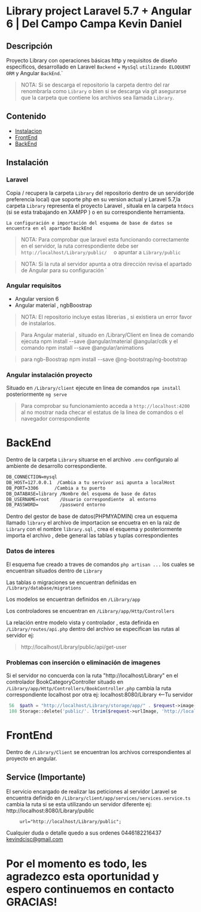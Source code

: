 # Library project Laravel 5.7 + Angular 6 | Del Campo Campa Kevin Daniel
## Descripción
Proyecto Library con operaciones básicas http y requisitos de diseño especificos, desarrollado en Laravel  `Backend` + `MysSql` `utilizando ELOQUENT ORM`
y Angular `BackEnd`.`
> NOTA: Si se descarga el repositorio la carpeta dentro del rar renombrarla como `Library` o bien si se descarga via git asegurarse que la carpeta que contiene los archivos sea llamada `Library`.

## Contenido
- [Instalacion](#instalacion)
- [FrontEnd](#frontEnd)
- [BackEnd](#BackEnd)

## Instalación
### Laravel

Copia / recupera la carpeta `Library` del repositorio dentro de un servidor(de preferencia local) que soporte php en su version actual y Laravel 5.7,la carpeta `Library` representa el proyecto  Laravel , situala en la carpeta `htdocs` (si se esta trabajando en XAMPP  ) o en su correspondiente herramienta.

`La configuración e importación del esquema de base de datos se encuentra en el apartado BackEnd`
> NOTA: Para comprobar que laravel esta funcionando correctamente en el servidor, la ruta correspondiente debe ser `http://localhost/Library/public/  ` o apuntar a `Library/public`

> NOTA: Si la ruta al servidor apunta a otra dirección revisa el apartado de Angular para su configuración `

### Angular requisitos
- Angular version 6
- Angular material , ngbBoostrap

> NOTA: El repositorio incluye estas librerias , si existiera un error favor de instalarlos.


 > Para Angular material , situado en /Library/Client en linea de     comando   ejecuta npm install --save @angular/material @angular/cdk y el  comando
    npm install --save @angular/animations

> para ngb-Boostrap npm install --save @ng-bootstrap/ng-bootstrap
### Angular instalación proyecto
Situado en `/Library/client` ejecute en linea de comandos `npm install` posteriormente `ng serve`
> Para comprobar su funcionamiento acceda a `http://localhost:4200` al no mostrar nada checar el estatus de la linea de comandos o el navegador correspondiente

# BackEnd

Dentro de la carpeta `Library` situarse en el archivo `.env`
configuralo al ambiente de desarrollo correspondiente.
```html
DB_CONNECTION=mysql
DB_HOST=127.0.0.1  /Cambia a tu servivor asi apunta a localHost
DB_PORT=3306      /Cambia a tu puerto
DB_DATABASE=library /Nombre del esquema de base de datos
DB_USERNAME=root    /Usuario correspondiente  al entorno
DB_PASSWORD=        /password entorno
```
Dentro del gestor de base de datos(PHPMYADMIN) crea un esquema llamado
`library` el archivo de importacion se encuetra en en la raiz de `Library` con el nombre `library.sql` , crea el esquema y posteriormente importa el archivo , debe general las tablas y tuplas correspondientes
### Datos de interes

El esquema fue creado a traves de comandos `php artisan ...` los cuales se encuentran situados dentro de `Library`

Las tablas o migraciones se encuentran definidas en `/Library/database/migrations`

Los modelos se encuentran definidos en `/Library/app`

Los controladores se encuentran en  `/Library/app/Http/Controllers`

La relación entre modelo vista y controlador , esta definida en `/Library/routes/api.php` dentro del archivo se especifican las rutas al servidor ej:
> http://localhost/Library/public/api/get-user

### Problemas con inserción o eliminación de imagenes

Si el servidor no concuerda con la ruta "http://localhost/Library" en el controlador  BookCategoryController situado en `/Library/app/Http/Controllers/BookController.php` cambia la ruta correspondiente  localhost por otra ej: localhost:8080/Library <--Tu servidor
```php
 56  $path = "http://localhost/Library/storage/app/" . $request->image->store('public');
 108 Storage::delete('public/'. ltrim($request->urlImage, 'http://localhost/Library/storage/app/public/')  );
```
# FrontEnd
Dentro de `/Library/Client` se encuentran los archivos correspondientes al proyecto en angular.
## Service (Importante)
El servicio encargado de realizar las peticiones al servidor Laravel se encuentra definido en `/Library/client/app/services/services.service.ts` cambia la ruta si se esta utilizando un servidor diferente ej:
http://localhost:8080/Library/public
```javascritp
     url="http://localhost/Library/public";
```
Cualquier duda o detalle quedo a sus ordenes 0446182216437 kevindcisc@gmail.com
# Por el momento es todo, les agradezco esta oportunidad y espero continuemos en contacto GRACIAS!
